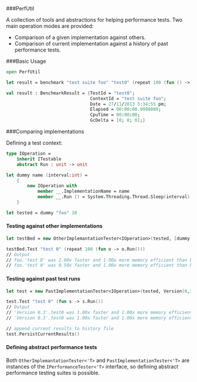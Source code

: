 ###PerfUtil

A collection of tools and abstractions for helping performance tests.
Two main operation modes are provided:
* Comparison of a given implementation against others.
* Comparison of current implementation against a history of past performance tests.

###Basic Usage

```fsharp
open PerfUtil

let result = benchmark "test suite foo" "test0" (repeat 100 (fun () -> Thread.Sleep 10))

val result : BenchmarkResult = {TestId = "test0";
                                ContextId = "test suite foo";
                                Date = 27/11/2013 5:34:55 pm;
                                Elapsed = 00:00:00.9998089;
                                CpuTime = 00:00:00;
                                GcDelta = [0; 0; 0];}
```

###Comparing implementations

Defining a test context:
```fsharp
type IOperation =
    inherit ITestable
    abstract Run : unit -> unit

let dummy name (interval:int) = 
    {
        new IOperation with
            member __.ImplementationName = name
            member __.Run () = System.Threading.Thread.Sleep(interval)
    }

let tested = dummy "foo" 10

```
#### Testing against other implementations
```fsharp
let testBed = new OtherImplemantationTester<IOperation>(tested, [dummy "bar" 5 ; dummy "baz" 20 ])

testBed.Test "test 0" (repeat 100 (fun o -> o.Run()))
// Output
// foo.'test 0' was 2.00x faster and 1.00x more memory efficient than bar.'test 0'
// foo.'test 0' was 0.50x faster and 1.00x more memory efficient than baz.'test 0'
```
#### Testing against past test runs
```fsharp
let test = new PastImplementationTester<IOperation>(tested, Version(0,3), historyFile = "persist.xml")

test.Test "test 0" (fun s -> s.Run())
// Output
// 'Version 0.3'.test0 was 1.00x faster and 1.00x more memory efficient than 'Version 0.2'.test0
// 'Version 0.3'.test0 was 1.00x faster and 1.00x more memory efficient than 'Version 0.1'.test0

// append current results to history file
test.PersistCurrentResults()
```
#### Defining abstract performance tests

Both `OtherImplemantationTester<'T>` and `PastImplementationTester<'T>` are instances of the
`IPerformanceTester<'T>` interface, so defining abstract performance testing suites is possible.
